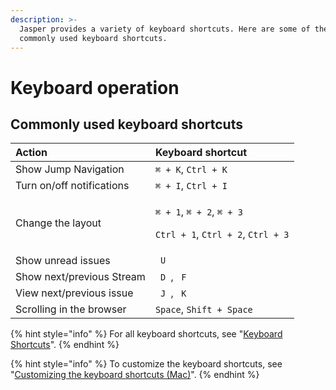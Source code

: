 ```yaml
---
description: >-
  Jasper provides a variety of keyboard shortcuts. Here are some of the most
  commonly used keyboard shortcuts.
---
```


# Keyboard operation

## Commonly used keyboard shortcuts <a id="major"></a>

<table>
  <thead>
    <tr>
      <th style="text-align:left">Action</th>
      <th style="text-align:left">Keyboard shortcut</th>
    </tr>
  </thead>
  <tbody>
    <tr>
      <td style="text-align:left">Show Jump Navigation</td>
      <td style="text-align:left"><code>&#x2318; + K</code>, <code>Ctrl + K</code>
      </td>
    </tr>
    <tr>
      <td style="text-align:left">Turn on/off notifications</td>
      <td style="text-align:left"><code>&#x2318; + I</code>, <code>Ctrl + I</code>
      </td>
    </tr>
    <tr>
      <td style="text-align:left">Change the layout</td>
      <td style="text-align:left">
        <p><code>&#x2318; + 1</code>, <code>&#x2318; + 2</code>, <code>&#x2318; + 3</code>
        </p>
        <p><code>Ctrl + 1</code>, <code>Ctrl + 2</code>, <code>Ctrl + 3</code>
        </p>
      </td>
    </tr>
    <tr>
      <td style="text-align:left">Show unread issues</td>
      <td style="text-align:left"><code> U </code>
      </td>
    </tr>
    <tr>
      <td style="text-align:left">Show next/previous Stream</td>
      <td style="text-align:left"><code> D </code>, <code> F </code>
      </td>
    </tr>
    <tr>
      <td style="text-align:left">View next/previous issue</td>
      <td style="text-align:left"><code> J </code>, <code> K </code>
      </td>
    </tr>
    <tr>
      <td style="text-align:left">Scrolling in the browser</td>
      <td style="text-align:left"><code>Space</code>, <code>Shift + Space</code>
      </td>
    </tr>
  </tbody>
</table>

{% hint style="info" %}
For all keyboard shortcuts, see "[Keyboard Shortcuts](../reference/keyboard-shortcut.md)".
{% endhint %}

{% hint style="info" %}
To customize the keyboard shortcuts, see "[Customizing the keyboard shortcuts  \(Mac\)](../reference/keyboard-shortcut.md#customize)".
{% endhint %}

